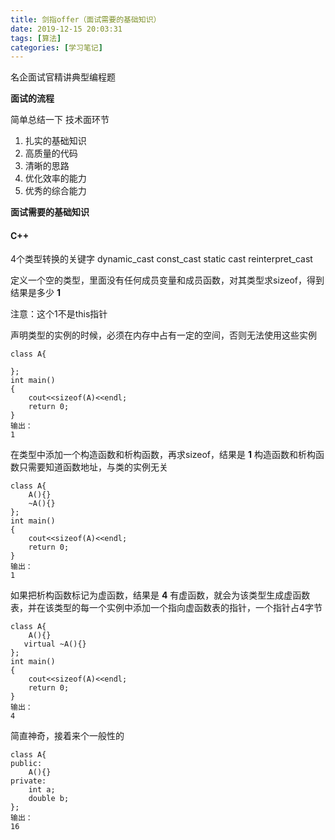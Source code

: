 ```yaml
---
title: 剑指offer（面试需要的基础知识）
date: 2019-12-15 20:03:31
tags: [算法]
categories: [学习笔记]
---
```


 名企面试官精讲典型编程题

<!--more-->



**面试的流程**

简单总结一下
技术面环节
1. 扎实的基础知识
1. 高质量的代码
1. 清晰的思路
1. 优化效率的能力
1. 优秀的综合能力

**面试需要的基础知识**

#### C++

4个类型转换的关键字
dynamic_cast
const_cast
static cast
reinterpret_cast

定义一个空的类型，里面没有任何成员变量和成员函数，对其类型求sizeof，得到结果是多少
**1**

注意：这个1不是this指针

声明类型的实例的时候，必须在内存中占有一定的空间，否则无法使用这些实例

```
class A{

};
int main()
{
    cout<<sizeof(A)<<endl;
    return 0;
}
输出：
1
```

在类型中添加一个构造函数和析构函数，再求sizeof，结果是
**1**
构造函数和析构函数只需要知道函数地址，与类的实例无关

```
class A{
    A(){}
    ~A(){}
};
int main()
{
    cout<<sizeof(A)<<endl;
    return 0;
}
输出：
1
```

如果把析构函数标记为虚函数，结果是
**4**
有虚函数，就会为该类型生成虚函数表，并在该类型的每一个实例中添加一个指向虚函数表的指针，一个指针占4字节

```
class A{
    A(){}
   virtual ~A(){}
};
int main()
{
    cout<<sizeof(A)<<endl;
    return 0;
}
输出：
4
```

简直神奇，接着来个一般性的

```
class A{
public:
    A(){}
private:
    int a;
    double b;
};
输出：
16
```




